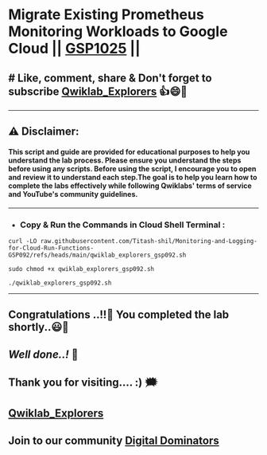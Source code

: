 # Migrate Existing Prometheus Monitoring Workloads to Google Cloud || [GSP1025](https://www.cloudskillsboost.google/focuses/33331?parent=catalog) ||

## # Like, comment, share & Don't forget to subscribe [Qwiklab_Explorers](https://youtube.com/@titashshil?si=RgamNu1dc9jVIbJN) 👍😄🤝

---
## ⚠️ **Disclaimer:**
#### This script and guide are provided for educational purposes to help you understand the lab process. Please ensure you understand the steps before using any scripts. Before using the script, I encourage you to open and review it to understand each step.The goal is to help you learn how to complete the labs effectively while following Qwiklabs' terms of service and YouTube's community guidelines.
---

 - ### Copy & Run the Commands in Cloud Shell Terminal :

```
curl -LO raw.githubusercontent.com/Titash-shil/Monitoring-and-Logging-for-Cloud-Run-Functions-GSP092/refs/heads/main/qwiklab_explorers_gsp092.sh

sudo chmod +x qwiklab_explorers_gsp092.sh

./qwiklab_explorers_gsp092.sh
```
---

## Congratulations ..!!🎉  You completed the lab shortly..😃💯

## *Well done..!* 👏

## Thank you for visiting.... :) 🗯️

## [Qwiklab_Explorers](https://youtube.com/@titashshil?si=RgamNu1dc9jVIbJN)

## Join to our community [Digital Dominators](https://linktr.ee/digital_dominators)
